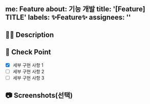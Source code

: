 me: Feature
about: 기능 개발
title: '[Feature] TITLE'
labels: ✨Feature✨
assignees: ''
---

## 🤷‍♂️ Description
<!-- 어떤 것을 구현할지 설명해주세요. -->


## 📝 Check Point
<!-- 세부 구현 사항을 리스트로 작성해주세요. -->

- [X] 세부 구현 사항 1
- [ ] 세부 구현 사항 2
- [ ] 세부 구현 사항 3

## 📷 Screenshots(선택)

<!--스크린샷으로 보여줄 수 있는 이미지가 있다면 첨부해주세요!-->

<!--마지막으로 이슈 생성 시 우측의 옵션들을 체크했는지 확인해주세요!-->
